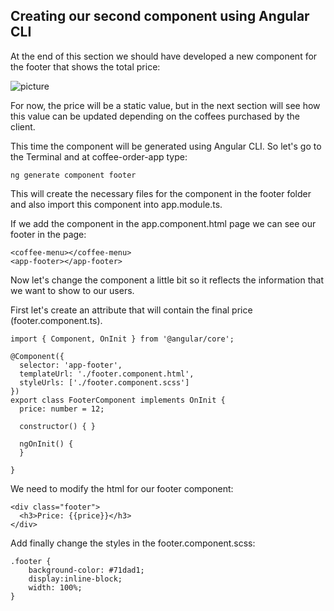 ## Creating our second component using Angular CLI

At the end of this section we should have developed a new component for the footer that shows the total price:

![picture](https://github.com/Vero333/angularWorkshopGuide/blob/master/guideResources/images/xxx.jpg)

For now, the price will be a static value, but in the next section will see how this value can be updated depending on the coffees purchased by the client.

This time the component will be generated using Angular CLI. So let's go to the Terminal and at coffee-order-app type:

```
ng generate component footer
```

This will create the necessary files for the component in the footer folder and also import this component into app.module.ts.

If we add the component in the app.component.html page we can see our footer in the page:

```
<coffee-menu></coffee-menu>
<app-footer></app-footer>
```

Now let's change the component a little bit so it reflects the information that we want to show to our users.

First let's create an attribute that will contain the final price (footer.component.ts).

```
import { Component, OnInit } from '@angular/core';

@Component({
  selector: 'app-footer',
  templateUrl: './footer.component.html',
  styleUrls: ['./footer.component.scss']
})
export class FooterComponent implements OnInit {
  price: number = 12;

  constructor() { }

  ngOnInit() {
  }

}
```

We need to modify the html for our footer component:

```
<div class="footer">
  <h3>Price: {{price}}</h3>
</div>
```

Add finally change the styles in the footer.component.scss:
```
.footer {
    background-color: #71dad1;
    display:inline-block;
    width: 100%;
}
```
